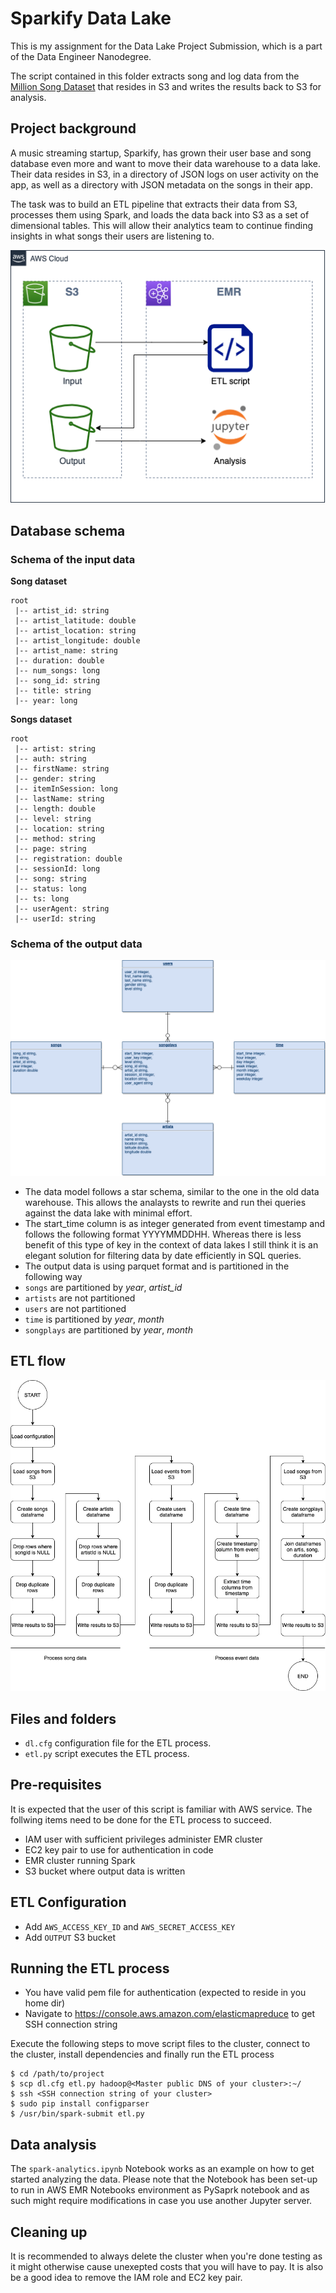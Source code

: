 # Sparkify Data Lake

This is my assignment for the Data Lake Project Submission, which is a part of the Data Engineer Nanodegree.

The script contained in this folder extracts song and log data from the [Million Song Dataset](http://millionsongdataset.com/) that resides in S3 and writes the results  back to S3 for analysis.

## Project background

A music streaming startup, Sparkify, has grown their user base and song database even more and want to move their data warehouse to a data lake. Their data resides in S3, in a directory of JSON logs on user activity on the app, as well as a directory with JSON metadata on the songs in their app.

The task was to build an ETL pipeline that extracts their data from S3, processes them using Spark, and loads the data back into S3 as a set of dimensional tables. This will allow their analytics team to continue finding insights in what songs their users are listening to.

![Overview](assets/data-lake-overview.png)


## Database schema

### Schema of the input data 

**Song dataset**

```
root
 |-- artist_id: string
 |-- artist_latitude: double
 |-- artist_location: string
 |-- artist_longitude: double
 |-- artist_name: string
 |-- duration: double
 |-- num_songs: long
 |-- song_id: string
 |-- title: string
 |-- year: long
```

**Songs dataset**

```
root
 |-- artist: string
 |-- auth: string
 |-- firstName: string
 |-- gender: string
 |-- itemInSession: long
 |-- lastName: string
 |-- length: double
 |-- level: string
 |-- location: string
 |-- method: string
 |-- page: string
 |-- registration: double
 |-- sessionId: long
 |-- song: string
 |-- status: long
 |-- ts: long
 |-- userAgent: string
 |-- userId: string
```

### Schema of the output data

![Data model](assets/data-lake-datamodel.png)

* The data model follows a star schema, similar to the one in the old data warehouse. This allows the analaysts to rewrite and run thei queries against the data lake with minimal effort.
* The start_time column is as integer generated from event timestamp and follows the following format YYYYMMDDHH. Whereas there is less benefit of this type of key in the context of data lakes I still think it is an elegant solution for filtering data by date efficiently in SQL queries.
* The output data is using parquet format and is partitioned in the following way
 * `songs` are partitioned by *year*, *artist_id*
 * `artists` are not partitioned
 * `users` are not partitioned
 * `time` is partitioned by *year*, *month*
 * `songplays` are partitioned by *year*, *month*

## ETL flow

![ETL flow diagram](assets/data-lake-etl.png)

## Files and folders
* `dl.cfg` configuration file for the ETL process. 
* `etl.py` script executes the ETL process.

## Pre-requisites

It is expected that the user of this script is familiar with AWS service. The follwing items need to be done for the ETL process to succeed.

* IAM user with sufficient privileges administer EMR cluster
* EC2 key pair to use for authentication in code
* EMR cluster running Spark 
* S3 bucket where output data is written

## ETL Configuration
* Add `AWS_ACCESS_KEY_ID` and `AWS_SECRET_ACCESS_KEY`
* Add `OUTPUT` S3 bucket

## Running the ETL process
* You have valid pem file for authentication (expected to reside in you home dir)
* Navigate to https://console.aws.amazon.com/elasticmapreduce to get SSH connection string

Execute the following steps to move script files to the cluster, connect to the cluster, install dependencies and finally run the ETL process
```
$ cd /path/to/project
$ scp dl.cfg etl.py hadoop@<Master public DNS of your cluster>:~/
$ ssh <SSH connection string of your cluster>
$ sudo pip install configparser
$ /usr/bin/spark-submit etl.py
```

## Data analysis
The `spark-analytics.ipynb` Notebook works as an example on how to get started analyzing the data. Please note that the Notebook has been set-up to run in AWS EMR Notebooks environment as PySaprk notebook and as such might require modifications in case you use another Jupyter server.

## Cleaning up
It is recommended to always delete the cluster when you're done testing as it might otherwise cause unexepted costs that you will have to pay. It is also be a good idea to remove the IAM role and EC2 key pair.
